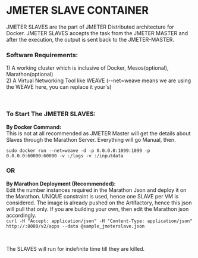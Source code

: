 # JMETER SLAVE CONTAINER
JMETER SLAVES are the part of JMETER Distributed architecture for Docker. JMETER SLAVES accepts the task from the JMETER MASTER and after the execution, the output is sent back to the JMETER-MASTER. 
</br>
<h3>Software Requirements:</h3>
<p>1) A working cluster which is inclusive of Docker, Mesos(optional), Marathon(optional)</br>
2) A Virtual Networking Tool like WEAVE (--net=weave means we are using the WEAVE here, you can replace it your's) </p>
</br>
<h3> To Start The JMETER SLAVES: </h3>
<p><b>By Docker Command:</b></br>
This is not at all recommended as JMETER Master will get the details about Slaves through the Marathon Server. Everything will go Manual, then.</br>
<code>
sudo docker run --net=weave -d -p 0.0.0.0:1099:1099 -p 0.0.0.0:60000:60000 -v <absolute any host path to log>:/logs -v <absolute any host path to inputdata>:/inputdata 
</code></p>
<h3> OR </h3>
<p><b>By Marathon Deployment (Recommended):</b></br>
Edit the number instances required in the Marathon Json and deploy it on the Marathon. UNIQUE constraint is used, hence one SLAVE per VM is considered. The image is already pushed on the Artifactory, hence this json will pull that only. If you are building your own, then edit the Marathon json accordingly.</br>
<code>curl -H "Accept: application/json" -H "Content-Type: application/json" http://<master-node>:8080/v2/apps --data @sample_jmeterslave.json</code></p>
</br>
<p>The SLAVES will run for indefinite time till they are killed.</p>
